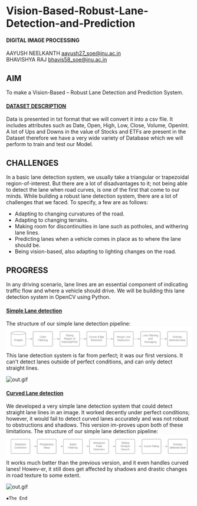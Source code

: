 # Vision-Based-Robust-Lane-Detection-and-Prediction

#### DIGITAL IMAGE PROCESSING


AAYUSH NEELKANTH  aayush27_soe@jnu.ac.in <br>
BHAVISHYA RAJ  bhavis58_soe@jnu.ac.in <br>

## AIM
To make a Vision-Based – Robust Lane Detection and Prediction System. 


<a href = "https://www.kaggle.com/borismarjanovic/price-volume-data-for-all-us-stocks-etfs"><h4>DATASET DESCRIPTION</h4> </a>

Data is presented in txt format that we will convert it into a csv file. It includes attributes such as Date, Open, High, Low, Close, Volume, OpenInt. A lot of Ups and Downs in the value of Stocks and ETFs are present in the Dataset therefore we have a very wide variety of Database which we will perform to train and test our Model.


## CHALLENGES

In a basic lane detection system, we usually take a triangular or trapezoidal region-of-interest. But there are a lot of disadvantages to it; not being able to detect the lane when road curves, is one of the first that come to our minds. While building a robust lane detection system, there are a lot of challenges that we faced. To specify, a few are as follows:
- Adapting to changing curvatures of the road.
-	Adapting to changing terrains.
-	Making room for discontinuities in lane such as potholes, and withering lane lines.
-	Predicting lanes when a vehicle comes in place as to where the lane should be.
-	Being vision-based, also adapting to lighting changes on the road.


## PROGRESS

In any driving scenario, lane lines are an essential component of indicating traffic flow and where a vehicle should drive. We will be building this lane detection system in OpenCV using Python.

<a href = "https://github.com/brobotan/Vision-Based-Robust-Lane-Detection-and-Prediction/blob/main/simple-lane-detection/Simple.ipynb"><h4>Simple Lane detection</h4> </a>
The structure of our simple lane detection pipeline:
![pipe.png](simple-lane-detection/examples/pipe.png)
This lane detection system is far from perfect; it was our first versions. It can't detect lanes outside of perfect conditions, and can only detect straight lines.

![out.gif](simple-lane-detection/examples/challenge.gif)

<a href = "https://github.com/brobotan/Vision-Based-Robust-Lane-Detection-and-Prediction/blob/main/curved-lane-detect/curved-lane-detect.ipynb"><h4>Curved Lane detection</h4> </a>
We developed a very simple lane detection system that could detect straight lane lines in an image. It worked decently under perfect conditions; however, it would fail to detect curved lanes accurately and was not robust to obstructions and shadows. This version im-proves upon both of these limitations. The structure of our simple lane detection pipeline:
![pipe.png](curved-lane-detect/examples/pipe.png)
It works much better than the previous version, and it even handles curved lanes! Howev-er, it still does get affected by shadows and drastic changes in road texture to some extent.

![out.gif](curved-lane-detect/examples/out.gif)


```
▪The End
```
